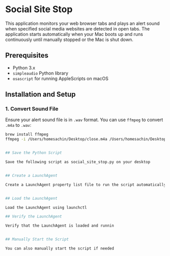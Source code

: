 # Social Site Stop

This application monitors your web browser tabs and plays an alert sound when specified social media websites are detected in open tabs. The application starts automatically when your Mac boots up and runs continuously until manually stopped or the Mac is shut down.

##  Prerequisites

- Python 3.x
- `simpleaudio` Python library
- `osascript` for running AppleScripts on macOS

## Installation and Setup

### 1. Convert Sound File

Ensure your alert sound file is in `.wav` format. You can use `ffmpeg` to convert `.m4a` to `.wav`:

```sh
brew install ffmpeg
ffmpeg -i /Users/homesachin/Desktop/close.m4a /Users/homesachin/Desktop/close.wav


## Save the Python Script

Save the following script as social_site_stop.py on your desktop


## Create a LaunchAgent

Create a LaunchAgent property list file to run the script automatically at startup.


## Load the LaunchAgent

Load the LaunchAgent using launchctl

## Verify the LaunchAgent

Verify that the LaunchAgent is loaded and runnin


## Manually Start the Script

You can also manually start the script if needed

